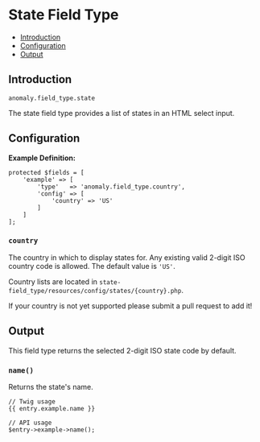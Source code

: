 # State Field Type

- [Introduction](#introduction)
- [Configuration](#configuration)
- [Output](#output)


<a name="introduction"></a>
## Introduction

`anomaly.field_type.state`

The state field type provides a list of states in an HTML select input.


<a name="configuration"></a>
## Configuration

**Example Definition:**

    protected $fields = [
        'example' => [
            'type'   => 'anomaly.field_type.country',
            'config' => [
                'country' => 'US'
            ]
        ]
    ];

### `country`

The country in which to display states for. Any existing valid 2-digit ISO country code is allowed. The default value is `'US'`.
 
Country lists are located in `state-field_type/resources/config/states/{country}.php`. 

If your country is not yet supported please submit a pull request to add it!


<a name="output"></a>
## Output

This field type returns the selected 2-digit ISO state code by default.

### `name()`

Returns the state's name.

    // Twig usage
    {{ entry.example.name }}
    
    // API usage
    $entry->example->name();
